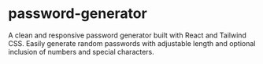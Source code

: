 # password-generator
A clean and responsive password generator built with React and Tailwind CSS. Easily generate random passwords with adjustable length and optional inclusion of numbers and special characters.
